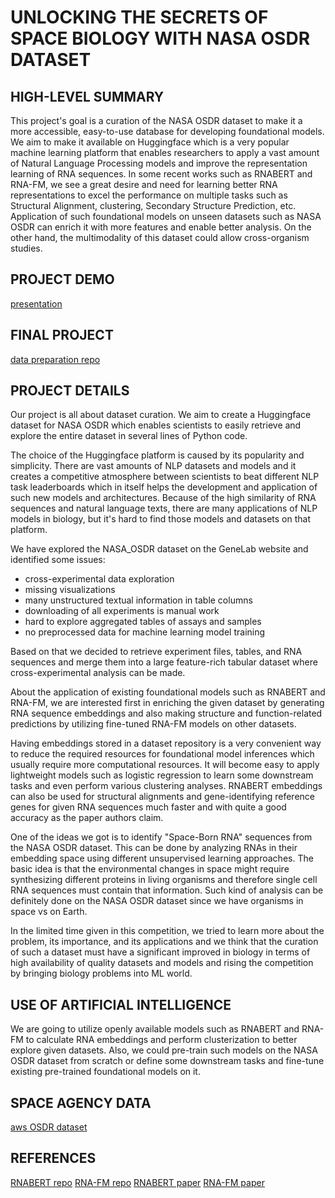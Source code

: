 # UNLOCKING THE SECRETS OF SPACE BIOLOGY WITH NASA OSDR DATASET

## HIGH-LEVEL SUMMARY
This project's goal is a curation of the NASA OSDR dataset to make it a more accessible, easy-to-use database for developing foundational models. We aim to make it available on Huggingface which is a very popular machine learning platform that enables researchers to apply a vast amount of Natural Language Processing models and improve the representation learning of RNA sequences. In some recent works such as RNABERT and RNA-FM, we see a great desire and need for learning better RNA representations to excel the performance on multiple tasks such as Structural Alignment, clustering, Secondary Structure Prediction, etc. Application of such foundational models on unseen datasets such as NASA OSDR can enrich it with more features and enable better analysis. On the other hand, the multimodality of this dataset could allow cross-organism studies.

## PROJECT DEMO
[presentation](https://docs.google.com/presentation/d/118ybbGZul9O8fYYm7I-i6I1FOm2T34Qf6EHuuu4ZHEY/edit?usp=sharing)

## FINAL PROJECT
[data preparation repo](https://github.com/AnzorGozalishvili/NASA_ODSR_DATA)

## PROJECT DETAILS
Our project is all about dataset curation. We aim to create a Huggingface dataset for NASA OSDR which enables scientists to easily retrieve and explore the entire dataset in several lines of Python code.

The choice of the Huggingface platform is caused by its popularity and simplicity. There are vast amounts of NLP datasets and models and it creates a competitive atmosphere between scientists to beat different NLP task leaderboards which in itself helps the development and application of such new models and architectures. Because of the high similarity of RNA sequences and natural language texts, there are many applications of NLP models in biology, but it's hard to find those models and datasets on that platform.

We have explored the NASA_OSDR dataset on the GeneLab website and identified some issues:

- cross-experimental data exploration
- missing visualizations
- many unstructured textual information in table columns
- downloading of all experiments is manual work
- hard to explore aggregated tables of assays and samples
- no preprocessed data for machine learning model training

Based on that we decided to retrieve experiment files, tables, and RNA sequences and merge them into a large feature-rich tabular dataset where cross-experimental analysis can be made.

About the application of existing foundational models such as RNABERT and RNA-FM, we are interested first in enriching the given dataset by generating RNA sequence embeddings and also making structure and function-related predictions by utilizing fine-tuned RNA-FM models on other datasets.

Having embeddings stored in a dataset repository is a very convenient way to reduce the required resources for foundational model inferences which usually require more computational resources. It will become easy to apply lightweight models such as logistic regression to learn some downstream tasks and even perform various clustering analyses. RNABERT embeddings can also be used for structural alignments and gene-identifying reference genes for given RNA sequences much faster and with quite a good accuracy as the paper authors claim.

One of the ideas we got is to identify "Space-Born RNA" sequences from the NASA OSDR dataset. This can be done by analyzing RNAs in their embedding space using different unsupervised learning approaches. The basic idea is that the environmental changes in space might require synthesizing different proteins in living organisms and therefore single cell RNA sequences must contain that information. Such kind of analysis can be definitely done on the NASA OSDR dataset since we have organisms in space vs on Earth.

In the limited time given in this competition, we tried to learn more about the problem, its importance, and its applications and we think that the curation of such a dataset must have a significant improved in biology in terms of high availability of quality datasets and models and rising the competition by bringing biology problems into ML world.

## USE OF ARTIFICIAL INTELLIGENCE
We are going to utilize openly available models such as RNABERT and RNA-FM to calculate RNA embeddings and perform clusterization to better explore given datasets. Also, we could pre-train such models on the NASA OSDR dataset from scratch or define some downstream tasks and fine-tune existing pre-trained foundational models on it.

## SPACE AGENCY DATA
[aws OSDR dataset](https://registry.opendata.aws/nasa-osdr/#:~:text=OSDR%20introduces%20access%20to%20data,AWS%20Open%20Data%20Registry%20page.)

## REFERENCES
[RNABERT repo](https://github.com/mana438/RNABERT)
[RNA-FM repo](https://github.com/ml4bio/RNA-FM)
[RNABERT paper](https://academic.oup.com/nargab/article/4/1/lqac012/6534363)
[RNA-FM paper](https://arxiv.org/abs/2204.00300)

